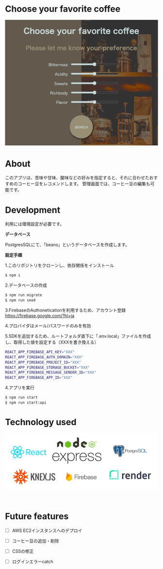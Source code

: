 # Choose your favorite coffee

![image](https://github.com/aya-no/solomvp/blob/main/readmeimg/002.png)



# About

このアプリは、苦味や甘味、酸味などの好みを指定すると、それに合わせたおすすめのコーヒー豆をレコメンドします。
管理画面では、コーヒー豆の編集も可能です。

# Development

利用には環境設定が必要です。

**データベース**

PostgresSQLにて、「beans」というデータベースを作成します。


**設定手順**

1.このリポジトリをクローンし、依存関係をインストール
```bash
$ npm i
```
2.データベースの作成
```bash
$ npm run migrate
$ npm run seed
```
3.FirebaseのAuthoneticationを利用するため、アカウント登録
https://firebase.google.com/?hl=ja

4.プロバイダはメール/パスワードのみを有効

5.SDKを追加するため、ルートフォルダ直下に「.env.local」ファイルを作成し、取得した値を設定する（XXXを書き換える）
```bash
REACT_APP_FIREBASE_API_KEY="XXX"
REACT_APP_FIREBASE_AUTH_DOMAIN="XXX"
REACT_APP_FIREBASE_PROJECT_ID="XXX"
REACT_APP_FIREBASE_STORAGE_BUCKET="XXX"
REACT_APP_FIREBASE_MESSAGE_SENDER_ID="XXX"
REACT_APP_FIREBASE_APP_ID="XXX"
```


4.アプリを実行
```bash
$ npm run start
$ npm run start:api
```

# Technology used

![image](https://github.com/aya-no/solomvp/blob/main/readmeimg/001.png)

<br />

# Future features

- [ ] AWS EC2インスタンスへのデプロイ
- [ ] コーヒー豆の追加・削除
- [ ] CSSの修正
- [ ] ログインエラーcatch

